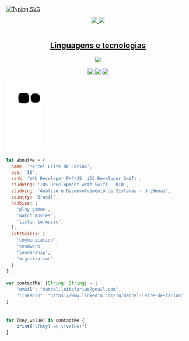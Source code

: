 [![Typing SVG](https://readme-typing-svg.herokuapp.com/?color=F7F7F7FF&size=35&center=true&vCenter=true&width=1000&lines=Hello%2C+my+name+is+Marcel+Leite+de+Farias.;I'm+19+years+old;I'm+Full-Stack+Developer+(PHP%2C+JQuery%2C+Swift%2C+iOS);Currently+studying+Mobile+IOS+with+Swift+;Ol%C3%A1%2C+meu+nome+%C3%A9+Marcel+Leite+de+Farias;Tenho+19+anos+de+idade;Sou+Desenvolvedor+Full-Stack+(PHP%2C+Jquery);Atualmente+estudando+Mobile+IOS+com+Swift)](https://git.io/typing-svg)
<br>



<div align="center">
  <a href="https://github.com/ElMarcelFarias">
  <img height="160em" src="https://github-readme-stats.vercel.app/api?username=ElMarcelFarias&show_icons=true&theme=dark&include_all_commits=true&count_private=false"/>
  <img height="160em" src="https://github-readme-stats.vercel.app/api/top-langs/?username=ElMarcelFarias&layout=compact&langs_count=10&hide=Jupyter%20Notebook&theme=dark"/>
</div>


  

<br>

  <h2 align="center">Linguagens e tecnologias</h2>
   <p align="center">
  <a href="https://skillicons.dev">
    <img src="https://skillicons.dev/icons?i=html,css,js,php,swift,mysql,jquery,git styledcomponents,git&theme=light" />
  </a>
</p>

  
  
<div style="display: inline_block" align="center">
  <a href="https://instagram.com/farias.marcell" target="_blank"><img src="https://img.shields.io/badge/-Instagram-%23E4405F?style=for-the-badge&logo=instagram&logoColor=white" target="_blank"></a> 
  <a href = "mailto:marcel.leitefarias@gmail.com"><img src="https://img.shields.io/badge/-Gmail-%23333?style=for-the-badge&logo=gmail&logoColor=white" target="_blank"></a>
  <a href="https://www.linkedin.com/in/marcel-leite-de-farias-38b62b220/" target="_blank"><img src="https://img.shields.io/badge/-LinkedIn-%230077B5?style=for-the-badge&logo=linkedin&logoColor=white" target="_blank"></a>
</div>
  
![Snake animation](https://github.com/ElMarcelFarias/ElMarcelFarias/blob/output/github-contribution-grid-snake.svg)
  
```JavaScript
let aboutMe = {
  name: 'Marcel Leite de Farias',
  age: '19',
  rank: 'Web Developer PHP/JS, iOS Developer Swift',
  studying: 'IOS Development with Swift - DIO',
  studying: 'Análise e Desenvolvimento de Sistemas - UniSenai',
  country: 'Brasil',
  hobbies: [
    'play games',
    'watch movies',
    'listen to music',
  ],
  softSkills: [
    'communication',
    'teamwork',
    'leadership',
    'organization'
  ]
};

var contactMe: [String: String] = [
    "email": "marcel.leitefarias@gmail.com",
    "linkedin": "https://www.linkedin.com/in/marcel-leite-de-farias"
]
    

for (key,value) in contactMe {
    print("\(key) => \(value)")
}
```
